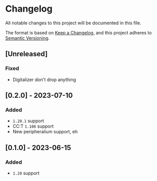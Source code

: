 # Changelog
All notable changes to this project will be documented in this file.

The format is based on [Keep a Changelog](https://keepachangelog.com/en/1.0.0/),
and this project adheres to [Semantic Versioning](https://semver.org/spec/v2.0.0.html).

## [Unreleased]

### Fixed

- Digitalizer don't drop anything

## [0.2.0] - 2023-07-10

### Added

- `1.20.1` support
- CC:T `1.106` support
- New peripheralium support, eh

## [0.1.0] - 2023-06-15

### Added

- `1.20` support
